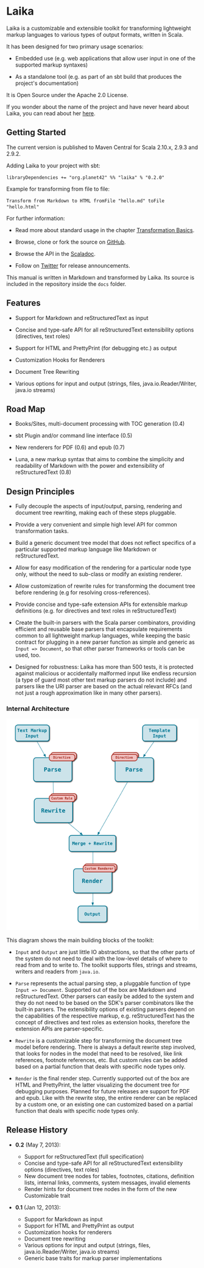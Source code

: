 
Laika
=====

Laika is a customizable and extensible toolkit for transforming lightweight markup languages to various types of output formats, written in Scala. 

It has been designed for two primary usage scenarios:

* Embedded use (e.g. web applications that allow user input in one of the supported markup syntaxes)

* As a standalone tool (e.g. as part of an sbt build that produces the project's documentation)


It is Open Source under the Apache 2.0 License.

If you wonder about the name of the project and have never heard about Laika, 
you can read about her [here][laika-wikipedia].


[laika-wikipedia]: http://en.wikipedia.org/wiki/Laika


Getting Started
---------------

The current version is published to Maven Central for Scala 2.10.x, 2.9.3 and 2.9.2.


Adding Laika to your project with sbt:

    libraryDependencies += "org.planet42" %% "laika" % "0.2.0"


Example for transforming from file to file:

    Transform from Markdown to HTML fromFile "hello.md" toFile "hello.html"


For further information:

* Read more about standard usage in the chapter [Transformation Basics].

* Browse, clone or fork the source on [GitHub].

* Browse the API in the [Scaladoc].

* Follow on [Twitter] for release announcements.
 

This manual is written in Markdown and transformed by Laika. Its source
is included in the repository inside the `docs` folder.


[GitHub]: https://github.com/planet42/Laika
[Scaladoc]: api/
[Twitter]: https://twitter.com/_planet42
[Transformation Basics]: basics.html


Features
--------

* Support for Markdown and reStructuredText as input

* Concise and type-safe API for all reStructuredText extensibility options (directives, text roles)

* Support for HTML and PrettyPrint (for debugging etc.) as output

* Customization Hooks for Renderers

* Document Tree Rewriting

* Various options for input and output (strings, files, java.io.Reader/Writer, java.io streams)


Road Map
--------

* Books/Sites, multi-document processing with TOC generation (0.4)

* sbt Plugin and/or command line interface (0.5)

* New renderers for PDF (0.6) and epub (0.7)

* Luna, a new markup syntax that aims to combine the simplicity and readability of Markdown
  with the power and extensibility of reStructuredText (0.8)


Design Principles
-----------------

* Fully decouple the aspects of input/output, parsing, rendering and document tree rewriting, 
  making each of these steps pluggable.
  
* Provide a very convenient and simple high level API for common transformation tasks.

* Build a generic document tree model that does not reflect specifics of a particular 
  supported markup language like Markdown or reStructuredText.

* Allow for easy modification of the rendering for a particular node type only, without
  the need to sub-class or modify an existing renderer.
  
* Allow customization of rewrite rules for transforming the document tree before rendering
  (e.g for resolving cross-references).

* Provide concise and type-safe extension APIs for extensible markup definitions (e.g.
  for directives and text roles in reStructuredText)
  
* Create the built-in parsers with the Scala parser combinators, providing efficient and
  reusable base parsers that encapsulate requirements common to all lightweight markup languages,
  while keeping the basic contract for plugging in a new parser function as simple and generic as 
  `Input => Document`, so that other parser frameworks or tools can be used, too.
  
* Designed for robustness: Laika has more than 500 tests, it is protected against malicious
  or accidentally malformed input like endless recursion (a type of guard most other text markup 
  parsers do not include) and parsers like the URI parser are based on the actual relevant RFCs
  (and not just a rough approximation like in many other parsers). 


### Internal Architecture

![Internal Architecture](img/architecture.png)

This diagram shows the main building blocks of the toolkit:

* `Input` and `Output` are just little IO abstractions, so that the other parts of the system
  do not need to deal with the low-level details of where to read from and to write to. The toolkit
  supports files, strings and streams, writers and readers from `java.io`.
  
* `Parse` represents the actual parsing step, a pluggable function of type `Input => Document`.
  Supported out of the box are Markdown and reStructuredText. Other parsers can easily be added
  to the system and they do not need to be based on the SDK's parser combinators like the built-in
  parsers. The extensibility options of existing parsers depend on the capabilities of the 
  respective markup, e.g. reStructuredText has the concept of directives and text roles as
  extension hooks, therefore the extension APIs are parser-specific. 
  
* `Rewrite` is a customizable step for transforming the document tree model before rendering.
  There is always a default rewrite step involved, that looks for nodes in the model that need
  to be resolved, like link references, footnote references, etc. But custom rules can be added
  based on a partial function that deals with specific node types only.
  
* `Render` is the final render step. Currently supported out of the box are HTML and PrettyPrint,
  the latter visualizing the document tree for debugging purposes. Planned for future releases
  are support for PDF and epub. Like with the rewrite step, the entire renderer can be replaced
  by a custom one, or an existing one can customized based on a partial function that deals with
  specific node types only.

  
Release History
---------------

* __0.2__ (May 7, 2013):

    * Support for reStructuredText (full specification)
    * Concise and type-safe API for all reStructuredText extensibility options (directives, text roles)
    * New document tree nodes for tables, footnotes, citations, definition lists, internal links,
      comments, system messages, invalid elements
    * Render hints for document tree nodes in the form of the new Customizable trait

* __0.1__ (Jan 12, 2013): 

    * Support for Markdown as input
    * Support for HTML and PrettyPrint as output
    * Customization hooks for renderers
    * Document tree rewriting
    * Various options for input and output (strings, files, java.io.Reader/Writer, java.io streams)
    * Generic base traits for markup parser implementations


  
